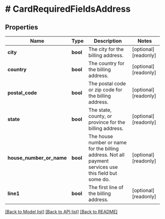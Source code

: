 # # CardRequiredFieldsAddress

## Properties

Name | Type | Description | Notes
------------ | ------------- | ------------- | -------------
**city** | **bool** | The city for the billing address. | [optional] [readonly]
**country** | **bool** | The country for the billing address. | [optional] [readonly]
**postal_code** | **bool** | The postal code or zip code for the billing address. | [optional] [readonly]
**state** | **bool** | The state, county, or province for the billing address. | [optional] [readonly]
**house_number_or_name** | **bool** | The house number or name for the billing address. Not all payment services use this field but some do. | [optional] [readonly]
**line1** | **bool** | The first line of the billing address. | [optional] [readonly]

[[Back to Model list]](../../README.md#models) [[Back to API list]](../../README.md#endpoints) [[Back to README]](../../README.md)
